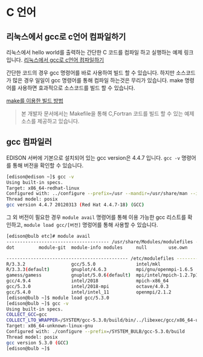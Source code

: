 # C 언어
## 리눅스에서 gcc로 c언어 컴파일하기

리눅스에서 hello world를 출력하는 간단한 C 코드를 컴파일 하고 실행하는 예제 링크 입니다.
[리눅스에서 gcc로 c언어 컴파일하기](http://ibabo.tistory.com/87)

간단한 코드의 경우 gcc 명령어를 바로 사용하여 빌드 할 수 있습니다. 하지만 소스코드가 많은 경우 일일이 gcc 명령어를 통해 컴파일 하는것은 무리가 있습니다. make 명령어를 사용하면 효과적으로 소스코드를 빌드 할 수 있습니다.

[make를 이용한 빌드 방법](http://snowdeer.github.io/c++/2017/09/06/how-to-use-make-utility/)

> 본 개발자 문서에서는 Makefile을 통해 C,Fortran 코드를 빌드 할 수 있는 예제 소스를 제공하고 있습니다.

## gcc 컴파일러

EDISON 서버에 기본으로 설치되어 있는 gcc version은 4.4.7 입니다. ```gcc -v``` 명령어를 통해 버전을 확인할 수 있습니다.




```bash
[edison@edison ~]$ gcc -v
Using built-in specs.
Target: x86_64-redhat-linux
Configured with: ../configure --prefix=/usr --mandir=/usr/share/man --infodir=/usr/share/info --with-bugurl=http://bugzilla.redhat.com/bugzilla --enable-bootstrap --enable-shared --enable-threads=posix --enable-checking=release --with-system-zlib --enable-__cxa_atexit --disable-libunwind-exceptions --enable-gnu-unique-object --enable-languages=c,c++,objc,obj-c++,java,fortran,ada --enable-java-awt=gtk --disable-dssi --with-java-home=/usr/lib/jvm/java-1.5.0-gcj-1.5.0.0/jre --enable-libgcj-multifile --enable-java-maintainer-mode --with-ecj-jar=/usr/share/java/eclipse-ecj.jar --disable-libjava-multilib --with-ppl --with-cloog --with-tune=generic --with-arch_32=i686 --build=x86_64-redhat-linux
Thread model: posix
gcc version 4.4.7 20120313 (Red Hat 4.4.7-18) (GCC)
```

그 외 버전이 필요한 경우 ```module avail``` 명령어를 통해 이용 가능한 gcc 리스트를 확인하고, ```module load gcc/[버전]``` 명렁어를 통해 사용할 수 있습니다.


```bash
[edison@bulb etc]# module avail
-------------------------------------- /usr/share/Modules/modulefiles --------------------------------------
dot         module-git  module-info modules     null        use.own

--------------------------------------------- /etc/modulefiles ---------------------------------------------
R/3.3.2                 gcc/5.5.0               intel/mkl               openmpi-1.8-x86_64
R/3.3.3(default)        gnuplot/4.6.3           mpi/gnu/openmpi-1.6.5   openmpi-x86_64
gamess/gamess           gnuplot/5.0.6(default)  mpi/intel/mpich-1.2.7p1 petsc/3.9.3
gcc/4.9.4               intel/2018              mpich-x86_64            python/3.6.3
gcc/5.3.0               intel/2018-mpi          octave/4.0.3
gcc/5.4.0               intel/intel_11          openmpi/2.1.2
[edison@bulb ~]$ module load gcc/5.3.0
[edison@bulb ~]$ gcc -v
Using built-in specs.
COLLECT_GCC=gcc
COLLECT_LTO_WRAPPER=/SYSTEM/gcc-5.3.0/build/bin/../libexec/gcc/x86_64-unknown-linux-gnu/5.3.0/lto-wrapper
Target: x86_64-unknown-linux-gnu
Configured with: ./configure --prefix=/SYSTEM_BULB/gcc-5.3.0/build
Thread model: posix
gcc version 5.3.0 (GCC)
[edison@bulb ~]$
```
